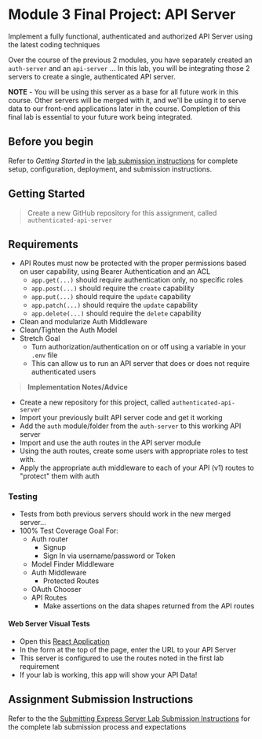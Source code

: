 # Module 3 Final Project: API Server

Implement a fully functional, authenticated and authorized API Server using the latest coding techniques

Over the course of the previous 2 modules, you have separately created an `auth-server` and an `api-server` ... In this lab, you will be integrating those 2 servers to create a single, authenticated API server.

**NOTE** - You will be using this server as a base for all future work in this course. Other servers will be merged with it, and we'll be using it to serve data to our front-end applications later in the course. Completion of this final lab is essential to your future work being integrated.

## Before you begin

Refer to *Getting Started*  in the [lab submission instructions](../../../reference/submission-instructions/labs/README.md) for complete setup, configuration, deployment, and submission instructions.

## Getting Started

> Create a new GitHub repository for this assignment, called `authenticated-api-server`

## Requirements

- API Routes must now be protected with the proper permissions based on user capability, using Bearer Authentication and an ACL
  - `app.get(...)` should require authentication only, no specific roles
  - `app.post(...)` should require the `create` capability
  - `app.put(...)` should require the `update` capability
  - `app.patch(...)` should require the `update` capability
  - `app.delete(...)` should require the `delete` capability
- Clean and modularize Auth Middleware
- Clean/Tighten the Auth Model
- Stretch Goal
  - Turn authorization/authentication on or off using a variable in your `.env` file
  - This can allow us to run an API server that does or does not require authenticated users

> **Implementation Notes/Advice**

- Create a new repository for this project, called `authenticated-api-server`
- Import your previously built API server code and get it working
- Add the `auth` module/folder from the `auth-server` to this working API server
- Import and use the auth routes in the API server module
- Using the auth routes, create some users with appropriate roles to test with.
- Apply the appropriate auth middleware to each of your API (v1) routes to "protect" them with auth

### Testing

- Tests from both previous servers should work in the new merged server...
- 100% Test Coverage Goal For:
  - Auth router
    - Signup
    - Sign In via username/password or Token
  - Model Finder Middleware
  - Auth Middleware
    - Protected Routes
  - OAuth Chooser
  - API Routes
    - Make assertions on the data shapes returned from the API routes

#### Web Server Visual Tests

- Open this [React Application](https://w638oyk7o8.csb.app/)
- In the form at the top of the page, enter the URL to your API Server
- This server is configured to use the routes noted in the first lab requirement
- If your lab is working, this app will show your API Data!

## Assignment Submission Instructions

Refer to the the [Submitting Express Server Lab Submission Instructions](../../../reference/submission-instructions/labs/express-servers.md) for the complete lab submission process and expectations
